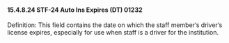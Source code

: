 #### 15.4.8.24 STF-24 Auto Ins Expires (DT) 01232

Definition: This field contains the date on which the staff member’s driver’s license expires, especially for use when staff is a driver for the institution.
